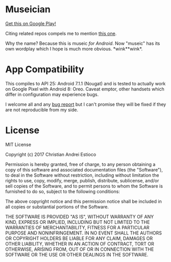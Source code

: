 # Museician

[Get this on Google Play!](https://play.google.com/store/apps/details?id=net.skytreader.museician&hl=en)

Citing related repos compels me to mention [this one](https://github.com/skytreader/museic).

Why the name? Because this is museic _for Android_. Now "museic" has its own
wordplay which I hope is much more obvious. \*wink\*\*wink\*.

# App Compatibility

This compiles to API 25: Android 7.1.1 (Nougat) and is tested to actually work
on Google Pixel with Android 8: Oreo. Caveat emptor, other handsets which differ
in configuration may experience bugs.

I welcome all and any [bug report](https://github.com/skytreader/museician/issues)
but I can't promise they will be fixed if they are not reproducible from my side.

# License

MIT License

Copyright (c) 2017 Christian Andrei Estioco

Permission is hereby granted, free of charge, to any person obtaining a copy
of this software and associated documentation files (the "Software"), to deal
in the Software without restriction, including without limitation the rights
to use, copy, modify, merge, publish, distribute, sublicense, and/or sell
copies of the Software, and to permit persons to whom the Software is
furnished to do so, subject to the following conditions:

The above copyright notice and this permission notice shall be included in all
copies or substantial portions of the Software.

THE SOFTWARE IS PROVIDED "AS IS", WITHOUT WARRANTY OF ANY KIND, EXPRESS OR
IMPLIED, INCLUDING BUT NOT LIMITED TO THE WARRANTIES OF MERCHANTABILITY,
FITNESS FOR A PARTICULAR PURPOSE AND NONINFRINGEMENT. IN NO EVENT SHALL THE
AUTHORS OR COPYRIGHT HOLDERS BE LIABLE FOR ANY CLAIM, DAMAGES OR OTHER
LIABILITY, WHETHER IN AN ACTION OF CONTRACT, TORT OR OTHERWISE, ARISING FROM,
OUT OF OR IN CONNECTION WITH THE SOFTWARE OR THE USE OR OTHER DEALINGS IN THE
SOFTWARE.
